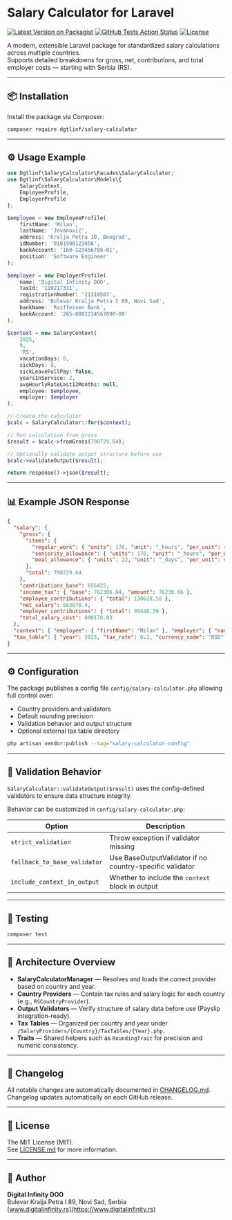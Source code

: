 # Salary Calculator for Laravel

[![Latest Version on Packagist](https://img.shields.io/packagist/v/dgtlinf/salary-calculator.svg?style=flat-square)](https://packagist.org/packages/dgtlinf/salary-calculator)
[![GitHub Tests Action Status](https://github.com/dgtlinf/salary-calculator/actions/workflows/run-tests.yml/badge.svg)](https://github.com/dgtlinf/salary-calculator/actions/workflows/run-tests.yml)
[![License](https://img.shields.io/github/license/dgtlinf/salary-calculator.svg?style=flat-square)](https://github.com/dgtlinf/salary-calculator/blob/main/LICENSE.md)

A modern, extensible Laravel package for standardized salary calculations across multiple countries.  
Supports detailed breakdowns for gross, net, contributions, and total employer costs — starting with Serbia (RS).

---

## 📦 Installation

Install the package via Composer:

```bash
composer require dgtlinf/salary-calculator
```

---

## ⚙️ Usage Example

```php
use Dgtlinf\SalaryCalculator\Facades\SalaryCalculator;
use Dgtlinf\SalaryCalculator\Models\{
    SalaryContext,
    EmployeeProfile,
    EmployerProfile
};

$employee = new EmployeeProfile(
    firstName: 'Milan',
    lastName: 'Jovanović',
    address: 'Kralja Petra 10, Beograd',
    idNumber: '0101990123456',
    bankAccount: '160-123456789-01',
    position: 'Software Engineer'
);

$employer = new EmployerProfile(
    name: 'Digital Infinity DOO',
    taxId: '110217311',
    registrationNumber: '21318507',
    address: 'Bulevar Kralja Petra I 89, Novi Sad',
    bankName: 'Raiffeisen Bank',
    bankAccount: '265-0001234567890-00'
);

$context = new SalaryContext(
    2025,
    9,
    'RS',
    vacationDays: 0,
    sickDays: 0,
    sickLeaveFullPay: false,
    yearsInService: 2,
    avgHourlyRateLast12Months: null,
    employee: $employee,
    employer: $employer
);

// Create the calculator
$calc = SalaryCalculator::for($context);

// Run calculation from gross
$result = $calc->fromGross(790729.64);

// Optionally validate output structure before use
$calc->validateOutput($result);

return response()->json($result);
```

---

## 📊 Example JSON Response

```json
{
  "salary": {
    "gross": {
      "items": {
        "regular_work": { "units": 176, "unit": "_hours", "per_unit": 4441.04, "basis": 1, "amount": 781623.59 },
        "seniority_allowance": { "units": 176, "unit": "_hours", "per_unit": 4441.04, "basis": 0.008, "amount": 6252.99 },
        "meal_allowance": { "units": 22, "unit": "_days", "per_unit": 64.84, "basis": 1, "amount": 1426.53 }
      },
      "total": 790729.64
    },
    "contributions_base": 656425,
    "income_tax": { "base": 762306.64, "amount": 76230.66 },
    "employee_contributions": { "total": 130628.58 },
    "net_salary": 583870.4,
    "employer_contributions": { "total": 99448.39 },
    "total_salary_cost": 890178.03
  },
  "context": { "employee": { "firstName": "Milan" }, "employer": { "name": "Digital Infinity DOO" }, "country": "RS" },
  "tax_table": { "year": 2025, "tax_rate": 0.1, "currency_code": "RSD" }
}
```

---

## ⚙️ Configuration

The package publishes a config file `config/salary-calculator.php` allowing full control over:
- Country providers and validators
- Default rounding precision
- Validation behavior and output structure
- Optional external tax table directory

```bash
php artisan vendor:publish --tag="salary-calculator-config"
```

---

## 🧩 Validation Behavior

`SalaryCalculator::validateOutput($result)` uses the config-defined validators to ensure data structure integrity.

Behavior can be customized in `config/salary-calculator.php`:

| Option | Description |
|--------|--------------|
| `strict_validation` | Throw exception if validator missing |
| `fallback_to_base_validator` | Use BaseOutputValidator if no country-specific validator |
| `include_context_in_output` | Whether to include the `context` block in output |

---

## 🧪 Testing

```bash
composer test
```

---

## 🧱 Architecture Overview

- **SalaryCalculatorManager** — Resolves and loads the correct provider based on country and year.
- **Country Providers** — Contain tax rules and salary logic for each country (e.g., `RSCountryProvider`).
- **Output Validators** — Verify structure of salary data before use (Payslip integration-ready).
- **Tax Tables** — Organized per country and year under `/SalaryProviders/{Country}/TaxTables/{Year}.php`.
- **Traits** — Shared helpers such as `RoundingTrait` for precision and numeric consistency.

---

## 🧾 Changelog

All notable changes are automatically documented in [CHANGELOG.md](CHANGELOG.md).  
Changelog updates automatically on each GitHub release.

---

## 🪪 License

The MIT License (MIT).  
See [LICENSE.md](LICENSE.md) for more information.

---

## 👤 Author

**Digital Infinity DOO**  
Bulevar Kralja Petra I 89, Novi Sad, Serbia  
[www.digitalinfinity.rs](https://www.digitalinfinity.rs)
